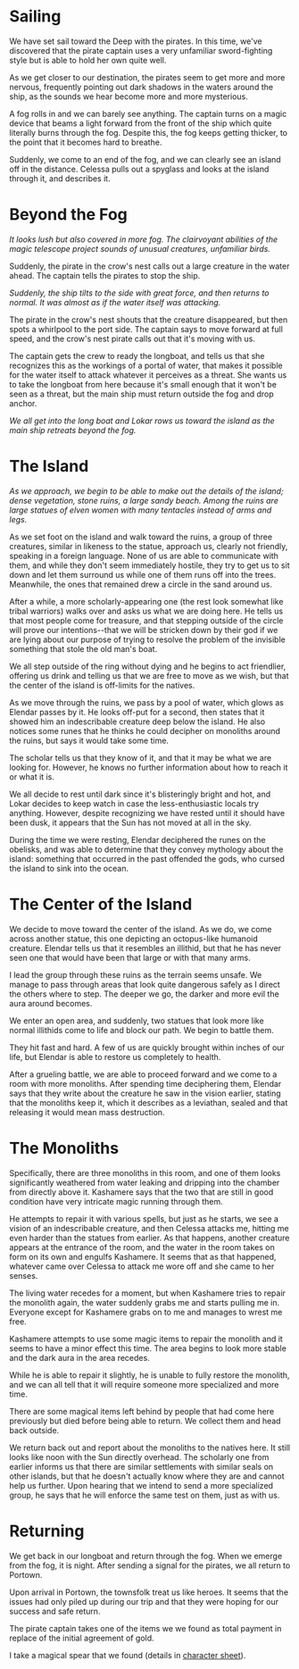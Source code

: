 # Sailing
We have set sail toward the Deep with the pirates. In this time, we've discovered that the pirate captain uses a very unfamiliar sword-fighting style but is able to hold her own quite well.

As we get closer to our destination, the pirates seem to get more and more nervous, frequently pointing out dark shadows in the waters around the ship, as the sounds we hear become more and more mysterious.

A fog rolls in and we can barely see anything. The captain turns on a magic device that beams a light forward from the front of the ship which quite literally burns through the fog. Despite this, the fog keeps getting thicker, to the point that it becomes hard to breathe.

Suddenly, we come to an end of the fog, and we can clearly see an island off in the distance. Celessa pulls out a spyglass and looks at the island through it, and describes it.

# Beyond the Fog
*It looks lush but also covered in more fog. The clairvoyant abilities of the magic telescope project sounds of unusual creatures, unfamiliar birds.*

Suddenly, the pirate in the crow's nest calls out a large creature in the water ahead. The captain tells the pirates to stop the ship.

*Suddenly, the ship tilts to the side with great force, and then returns to normal. It was almost as if the water itself was attacking.*

The pirate in the crow's nest shouts that the creature disappeared, but then spots a whirlpool to the port side. The captain says to move forward at full speed, and the crow's nest pirate calls out that it's moving with us.

The captain gets the crew to ready the longboat, and tells us that she recognizes this as the workings of a portal of water, that makes it possible for the water itself to attack whatever it perceives as a threat. She wants us to take the longboat from here because it's small enough that it won't be seen as a threat, but the main ship must return outside the fog and drop anchor.

*We all get into the long boat and Lokar rows us toward the island as the main ship retreats beyond the fog.*

# The Island
*As we approach, we begin to be able to make out the details of the island; dense vegetation, stone ruins, a large sandy beach. Among the ruins are large statues of elven women with many tentacles instead of arms and legs.*

As we set foot on the island and walk toward the ruins, a group of three creatures, similar in likeness to the statue, approach us, clearly not friendly, speaking in a foreign language. None of us are able to communicate with them, and while they don't seem immediately hostile, they try to get us to sit down and let them surround us while one of them runs off into the trees. Meanwhile, the ones that remained drew a circle in the sand around us.

After a while, a more scholarly-appearing one (the rest look somewhat like tribal warriors) walks over and asks us what we are doing here. He tells us that most people come for treasure, and that stepping outside of the circle will prove our intentions--that we will be stricken down by their god if we are lying about our purpose of trying to resolve the problem of the invisible something that stole the old man's boat.

We all step outside of the ring without dying and he begins to act friendlier, offering us drink and telling us that we are free to move as we wish, but that the center of the island is off-limits for the natives.

As we move through the ruins, we pass by a pool of water, which glows as Elendar passes by it. He looks off-put for a second, then states that it showed him an indescribable creature deep below the island. He also notices some runes that he thinks he could decipher on monoliths around the ruins, but says it would take some time.

The scholar tells us that they know of it, and that it may be what we are looking for. However, he knows no further information about how to reach it or what it is.

We all decide to rest until dark since it's blisteringly bright and hot, and Lokar decides to keep watch in case the less-enthusiastic locals try anything. However, despite recognizing we have rested until it should have been dusk, it appears that the Sun has not moved at all in the sky.

During the time we were resting, Elendar deciphered the runes on the obelisks, and was able to determine that they convey mythology about the island: something that occurred in the past offended the gods, who cursed the island to sink into the ocean.

# The Center of the Island
We decide to move toward the center of the island. As we do, we come across another statue, this one depicting an octopus-like humanoid creature. Elendar tells us that it resembles an illithid, but that he has never seen one that would have been that large or with that many arms.

I lead the group through these ruins as the terrain seems unsafe. We manage to pass through areas that look quite dangerous safely as I direct the others where to step. The deeper we go, the darker and more evil the aura around becomes.

We enter an open area, and suddenly, two statues that look more like normal illithids come to life and block our path. We begin to battle them.

They hit fast and hard. A few of us are quickly brought within inches of our life, but Elendar is able to restore us completely to health.

After a grueling battle, we are able to proceed forward and we come to a room with more monoliths. After spending time deciphering them, Elendar says that they write about the creature he saw in the vision earlier, stating that the monoliths keep it, which it describes as a leviathan, sealed and that releasing it would mean mass destruction.

# The Monoliths
Specifically, there are three monoliths in this room, and one of them looks significantly weathered from water leaking and dripping into the chamber from directly above it. Kashamere says that the two that are still in good condition have very intricate magic running through them.

He attempts to repair it with various spells, but just as he starts, we see a vision of an indescribable creature, and then Celessa attacks me, hitting me even harder than the statues from earlier. As that happens, another creature appears at the entrance of the room, and the water in the room takes on form on its own and engulfs Kashamere. It seems that as that happened, whatever came over Celessa to attack me wore off and she came to her senses.

The living water recedes for a moment, but when Kashamere tries to repair the monolith again, the water suddenly grabs me and starts pulling me in. Everyone except for Kashamere grabs on to me and manages to wrest me free.

Kashamere attempts to use some magic items to repair the monolith and it seems to have a minor effect this time. The area begins to look more stable and the dark aura in the area recedes.

While he is able to repair it slightly, he is unable to fully restore the monolith, and we can all tell that it will require someone more specialized and more time.

There are some magical items left behind by people that had come here previously but died before being able to return. We collect them and head back outside.

We return back out and report about the monoliths to the natives here. It still looks like noon with the Sun directly overhead. The scholarly one from earlier informs us that there are similar settlements with similar seals on other islands, but that he doesn't actually know where they are and cannot help us further. Upon hearing that we intend to send a more specialized group, he says that he will enforce the same test on them, just as with us.

# Returning
We get back in our longboat and return through the fog. When we emerge from the fog, it is night. After sending a signal for the pirates, we all return to Portown.

Upon arrival in Portown, the townsfolk treat us like heroes. It seems that the issues had only piled up during our trip and that they were hoping for our success and safe return.

The pirate captain takes one of the items we we found as total payment in replace of the initial agreement of gold.

I take a magical spear that we found (details in [character sheet](/character/Argo.md)).